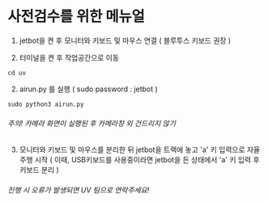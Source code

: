 # 사전검수를 위한 메뉴얼

1. jetbot을 켠 후 모니터와 키보드 및 마우스 연결 ( 블루투스 키보드 권장 )


2. 터미널을 켠 후 작업공간으로 이동
```
cd uv
```
2. airun.py 를 실행 ( sudo password : jetbot )
```
sudo python3 airun.py
```
###### 주의! 카메라 화면이 실행된 후 카메라창 외 건드리지 않기 


3. 모니터와 키보드 및 마우스를 분리한 뒤 jetbot을 트랙에 놓고 'a' 키 입력으로 자율주행 시작
( 이때, USB키보드를 사용중이라면 jetbot을 든 상태에서 'a' 키 입력 후 키보드 분리 )

###### 진행 시 오류가 발생되면 UV 팀으로 연락주세요! 
